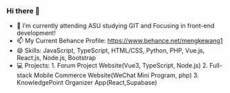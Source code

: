 ### Hi there 👋

<!--
**29Wang/29Wang** is a ✨ _special_ ✨ repository because its `README.md` (this file) appears on your GitHub profile.

-->

- 🌱 I’m currently attending ASU studying GIT and Focusing in front-end development!
- 📫 My Current Behance Profile: https://www.behance.net/mengkewang1
- 😄 Skills: JavaScript, TypeScript, HTML/CSS, Python, PHP, Vue.js, React.js, Node.js, Bootstrap
- 💻 Projects: 1. Forum Project Website(Vue3, TypeScript, Node.js)
               2. Full-stack Mobile Commerce Website(WeChat Mini Program, php)
               3. KnowledgePoint Organizer App(React,Supabase)

